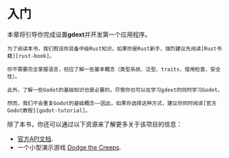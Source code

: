 <!--
  ~ Copyright (c) godot-rust; Bromeon and contributors.
  ~ This Source Code Form is subject to the terms of the Mozilla Public
  ~ License, v. 2.0. If a copy of the MPL was not distributed with this
  ~ file, You can obtain one at https://mozilla.org/MPL/2.0/.
-->

# 入门

本章将引导你完成设置**gdext**并开发第一个应用程序。


```admonish note
为了阅读本书，我们假设你具备中级Rust知识。如果你是Rust新手，强烈建议先阅读[Rust书籍][rust-book]。

你不需要完全掌握语言，但应了解一些基本概念（类型系统、泛型、traits、借用检查、安全性）。

此外，了解一些Godot的基础知识也是必要的，尽管你也可以在学习gdext的同时学习Godot。

然而，我们不会重复Godot的基础概念——因此，如果你选择这种方式，建议你同时阅读[官方Godot教程][godot-tutorial]。

```

除了本书，你还可以通过以下资源来了解更多关于该项目的信息：

- [官方API文档][api-docs].
- 一个小型演示游戏 [Dodge the Creeps][dodge-the-creeps].


[api-docs]: https://godot-rust.github.io/docs/gdext
[dodge-the-creeps]: https://github.com/godot-rust/gdext/tree/master/examples/dodge-the-creeps
[godot-tutorial]: https://docs.godotengine.org/en/stable/about/introduction.html
[rust-book]: https://doc.rust-lang.org/book
